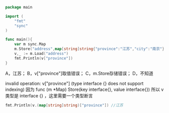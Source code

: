 ```go
package main

import (
	"fmt"
	"sync"
)

func main(){
	var m sync.Map
	m.Store("address",map[string]string{"province":"江苏","city":"南京"})
	v,_ := m.Load("address")
	fmt.Println(v["province"]) 
}
```
A，江苏；
B，v["province"]取值错误；
C，m.Store存储错误；
D，不知道

invalid operation: v["province"] (type interface {} does not support indexing) 因为 func (m *Map) Store(key interface{}, value interface{}) 所以 v类型是 interface {} ，这里需要一个类型断言

```go
fmt.Println(v.(map[string]string)["province"]) //江苏
```